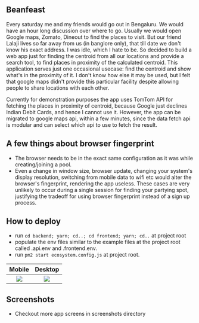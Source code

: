 ## Beanfeast

Every saturday me and my friends would go out in Bengaluru. We would have an hour long discussion over where to go. Usually we would open Google maps, Zomato, Dineout to find the places to visit. But our friend Lalaji lives so far away from us (in banglore only), that till date we don't know his exact address. I was idle, which I hate to be. So decided to build a web app just for finding the centroid from all our locations and provide a search tool, to find places in proximity of the calculated centroid.
This application serves just one occasional usecase: find the centroid and show what's in the proximity of it. I don't know how else it may be used, but I felt that google maps didn't provide this particular facility despite allowing people to share locations with each other.

Currently for demonstration purposes the app uses TomTom API for fetching the places in proximity of centroid, because Google just declines Indian Debit Cards, and hence I cannot use it. However, the app can be migrated to google maps api, within a few minutes, since the data fetch api is modular and can select which api to use to fetch the result.

## A few things about browser fingerprint

-   The browser needs to be in the exact same configuration as it was while creating/joining a pool.
-   Even a change in window size, browser update, changing your system's display resolution, switching from mobile data to wifi etc would alter the browser's fingerprint, rendering the app useless. These cases are very unlikely to occur during a single session for finding your partying spot, justifying the tradeoff for using browser fingerprint instead of a sign up process.

## How to deploy

-   run `cd backend; yarn; cd..; cd frontend; yarn; cd..` at project root
-   populate the env files similar to the example files at the project root called .api.env and .frontend.env.
-   run `pm2 start ecosystem.config.js` at project root.



|   Mobile    |  Desktop   |
| :---------: | :--------: |
| ![][mobile] | ![][after] |


## Screenshots

- Checkout more app screens in screenshots directory


[after]: ./screenshots/after.png
[before]: ./screenshots/before.png
[asklocation]: ./screenshots/asklocation.png
[lightmode]: ./screenshots/lightmode.png
[newpool]: ./screenshots/newpool.png
[statuspage]: ./screenshots/statuspage.png
[mobile]: ./screenshots/mobile.png
